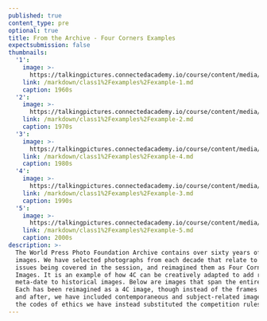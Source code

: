 ```yaml
---
published: true
content_type: pre
optional: true
title: From the Archive - Four Corners Examples
expectsubmission: false
thumbnails:
  '1':
    image: >-
      https://talkingpictures.connectedacademy.io/course/content/media/small/week1-picture1.jpg
    link: /markdown/class1%2Fexamples%2Fexample-1.md
    caption: 1960s
  '2':
    image: >-
      https://talkingpictures.connectedacademy.io/course/content/media/small/week1-picture5.jpg
    link: /markdown/class1%2Fexamples%2Fexample-2.md
    caption: 1970s
  '3':
    image: >-
      https://talkingpictures.connectedacademy.io/course/content/media/small/week1-picture3.jpg
    link: /markdown/class1%2Fexamples%2Fexample-4.md
    caption: 1980s
  '4':
    image: >-
      https://talkingpictures.connectedacademy.io/course/content/media/small/week1-picture2.jpg
    link: /markdown/class1%2Fexamples%2Fexample-3.md
    caption: 1990s
  '5':
    image: >-
      https://talkingpictures.connectedacademy.io/course/content/media/small/week1-picture4.jpg
    link: /markdown/class1%2Fexamples%2Fexample-5.md
    caption: 2000s
description: >-
  The World Press Photo Foundation Archive contains over sixty years of iconic
  images. We have selected photographs from each decade that relate to the
  issues being covered in the session, and reimagined them as Four Corners
  Images. It is an example of how 4C can be creatively adapted to add rich
  meta-date to historical images. Below are images that span the entire archive.
  Each has been reimagined as a 4C image, though instead of the frames before
  and after, we have included contemporaneous and subject-related images. For
  the codes of ethics we have instead substituted the competition rules
---
```

